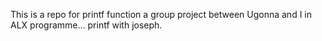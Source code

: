 This is a repo for printf function a group project between Ugonna and I in ALX programme...
printf with joseph.